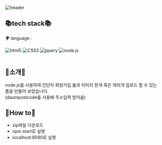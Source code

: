![header](https://capsule-render.vercel.app/api?type=waving&color=auto&height=300&section=header&text=Yeonji%20Github!&fontSize=90&fontColor=#333333)

## 📚tech stack📚
🌍 language : 
<br/><br/>
<img alt="html5" src ="https://img.shields.io/badge/html5-E34F26.svg?&style=for-the-badge&logo=html5&logoColor=black"/> 
<img alt="CSS3" src="https://img.shields.io/badge/CSS3-1572B6.svg?&style=for-the-badge&logo=CSS3&logoColor=white"/> 
<img alt="jquery" src="https://img.shields.io/badge/jquery-0769AD.svg?&style=for-the-badge&logo=jquery&logoColor=white"/> 
<img alt="node.js" src="https://img.shields.io/badge/node.js-339933.svg?&style=for-the-badge&logo=node.js&logoColor=white"/> 
<br/><br/>

## 📢소개📢
node.js를 사용하여 간단히 회원가입 폼과 이미지 한개 혹은 여러개 업로드 할 수 있는 폼을 만들어 보았습니다.
<br/>
(daumpostcode를 사용해 주소입력 받아옴)

## 🔎How to🔎
- zip파일 다운로드
- npm start로 실행
- localhost:8080로 실행
